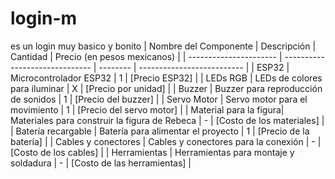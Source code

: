 # login-m
es un login muy basico y bonito
| Nombre del Componente | Descripción                   | Cantidad | Precio (en pesos mexicanos) |
| ---------------------- | ------------------------------ | -------- | -------------------------- |
| ESP32                  | Microcontrolador ESP32         | 1        | [Precio ESP32]              |
| LEDs RGB               | LEDs de colores para iluminar  | X        | [Precio por unidad]         |
| Buzzer                 | Buzzer para reproducción de sonidos | 1   | [Precio del buzzer]         |
| Servo Motor            | Servo motor para el movimiento | 1        | [Precio del servo motor]     |
| Material para la figura| Materiales para construir la figura de Rebeca | - | [Costo de los materiales]   |
| Batería recargable     | Batería para alimentar el proyecto | 1      | [Precio de la batería]      |
| Cables y conectores    | Cables y conectores para la conexión | -     | [Costo de los cables]       |
| Herramientas           | Herramientas para montaje y soldadura | -   | [Costo de las herramientas] |
